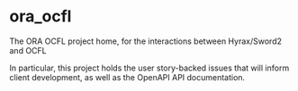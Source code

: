 # ora_ocfl
The ORA OCFL project home, for the interactions between Hyrax/Sword2 and OCFL

In particular, this project holds the user story-backed issues that will
inform client development, as well as the OpenAPI API documentation.
